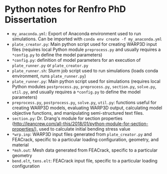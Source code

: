 # Python notes for Renfro PhD Dissertation

- `my_anaconda.yml`: Export of Anaconda environment used to run simulations. Can be imported with `conda env create -f my_anaconda.yml`
- `plate_creator.py`: Main python script used for creating WARP3D input files (requires local Python module `preprocess.py` and usually requires a `*config.py` to define the model parameters)
- `*config.py`: definition of model parameters for an execution of `plate_runner.py` or `plate_creator.py`
- `plate_runner.sh`: Slurm job script used to run simulations (loads conda environment, runs `plate_runner.py`)
- `plate_runner.py`: Main python script used for simulations (requires local Python modules `postprocess.py`, `preprocess.py`, `section.py`, `solve.py`, `util.py`, and usually requires a `*config.py` to define the model parameters)
- `preprocess.py`, `postprocess.py`, `solve.py`, `util.py`: functions useful for creating WARP3D models, evaluating WARP3D output, calculating model objective functions, and manipulating semi-structured text files.
- `section.py`: Dr. Drang's module for section properties (http://leancrew.com/all-this/2018/01/python-module-for-section-properties/), used to calculate initial bending stress value
- `*wrp.inp`: WARP3D input files generated from `plate_creator.py` and FEACrack, specific to a particular loading configuration, geometry, and material
- `*msh.out`: Mesh data generated from FEACrack, specific to a particular geometry
- `bend.elt`, `tens.elt`: FEACrack input file, specific to a particular loading configuration
